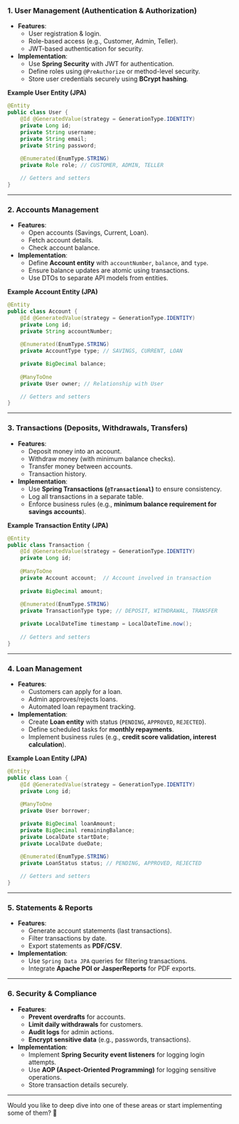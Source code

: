 ### **1. User Management (Authentication & Authorization)**
- **Features**:  
  - User registration & login.  
  - Role-based access (e.g., Customer, Admin, Teller).  
  - JWT-based authentication for security.  
- **Implementation**:  
  - Use **Spring Security** with JWT for authentication.  
  - Define roles using `@PreAuthorize` or method-level security.  
  - Store user credentials securely using **BCrypt hashing**.  

**Example User Entity (JPA)**  
```java
@Entity
public class User {
    @Id @GeneratedValue(strategy = GenerationType.IDENTITY)
    private Long id;
    private String username;
    private String email;
    private String password;
    
    @Enumerated(EnumType.STRING)
    private Role role; // CUSTOMER, ADMIN, TELLER

    // Getters and setters
}
```

---

### **2. Accounts Management**
- **Features**:  
  - Open accounts (Savings, Current, Loan).  
  - Fetch account details.  
  - Check account balance.  
- **Implementation**:  
  - Define **Account entity** with `accountNumber`, `balance`, and `type`.  
  - Ensure balance updates are atomic using transactions.  
  - Use DTOs to separate API models from entities.  

**Example Account Entity (JPA)**  
```java
@Entity
public class Account {
    @Id @GeneratedValue(strategy = GenerationType.IDENTITY)
    private Long id;
    private String accountNumber;
    
    @Enumerated(EnumType.STRING)
    private AccountType type; // SAVINGS, CURRENT, LOAN

    private BigDecimal balance;
    
    @ManyToOne
    private User owner; // Relationship with User

    // Getters and setters
}
```

---

### **3. Transactions (Deposits, Withdrawals, Transfers)**
- **Features**:  
  - Deposit money into an account.  
  - Withdraw money (with minimum balance checks).  
  - Transfer money between accounts.  
  - Transaction history.  
- **Implementation**:  
  - Use **Spring Transactions (`@Transactional`)** to ensure consistency.  
  - Log all transactions in a separate table.  
  - Enforce business rules (e.g., **minimum balance requirement for savings accounts**).  

**Example Transaction Entity (JPA)**  
```java
@Entity
public class Transaction {
    @Id @GeneratedValue(strategy = GenerationType.IDENTITY)
    private Long id;
    
    @ManyToOne
    private Account account;  // Account involved in transaction
    
    private BigDecimal amount;
    
    @Enumerated(EnumType.STRING)
    private TransactionType type; // DEPOSIT, WITHDRAWAL, TRANSFER

    private LocalDateTime timestamp = LocalDateTime.now();
    
    // Getters and setters
}
```

---

### **4. Loan Management**
- **Features**:  
  - Customers can apply for a loan.  
  - Admin approves/rejects loans.  
  - Automated loan repayment tracking.  
- **Implementation**:  
  - Create **Loan entity** with status (`PENDING`, `APPROVED`, `REJECTED`).  
  - Define scheduled tasks for **monthly repayments**.  
  - Implement business rules (e.g., **credit score validation, interest calculation**).  

**Example Loan Entity (JPA)**  
```java
@Entity
public class Loan {
    @Id @GeneratedValue(strategy = GenerationType.IDENTITY)
    private Long id;
    
    @ManyToOne
    private User borrower;

    private BigDecimal loanAmount;
    private BigDecimal remainingBalance;
    private LocalDate startDate;
    private LocalDate dueDate;
    
    @Enumerated(EnumType.STRING)
    private LoanStatus status; // PENDING, APPROVED, REJECTED

    // Getters and setters
}
```

---

### **5. Statements & Reports**
- **Features**:  
  - Generate account statements (last transactions).  
  - Filter transactions by date.  
  - Export statements as **PDF/CSV**.  
- **Implementation**:  
  - Use `Spring Data JPA` queries for filtering transactions.  
  - Integrate **Apache POI or JasperReports** for PDF exports.  

---

### **6. Security & Compliance**
- **Features**:  
  - **Prevent overdrafts** for accounts.  
  - **Limit daily withdrawals** for customers.  
  - **Audit logs** for admin actions.  
  - **Encrypt sensitive data** (e.g., passwords, transactions).  
- **Implementation**:  
  - Implement **Spring Security event listeners** for logging login attempts.  
  - Use **AOP (Aspect-Oriented Programming)** for logging sensitive operations.  
  - Store transaction details securely.  

---

Would you like to deep dive into one of these areas or start implementing some of them? 🚀